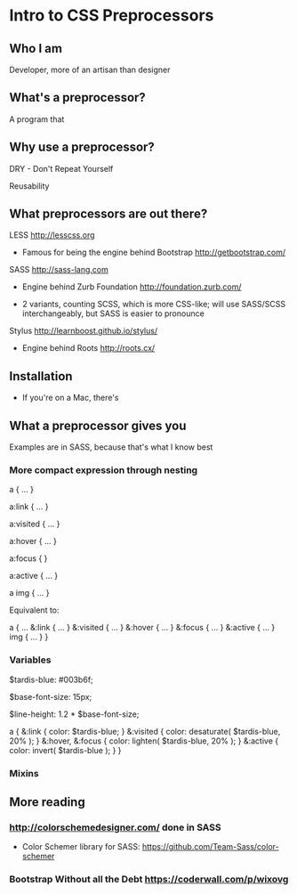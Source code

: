 # Intro to CSS Preprocessors



## Who I am

Developer, more of an artisan than designer

## What's a preprocessor?

A program that

## Why use a preprocessor?

DRY - Don't Repeat Yourself

Reusability

## What preprocessors are out there?

LESS <http://lesscss.org>

* Famous for being the engine behind Bootstrap <http://getbootstrap.com/>

SASS <http://sass-lang.com>

* Engine behind Zurb Foundation <http://foundation.zurb.com/>

* 2 variants, counting SCSS, which is more CSS-like; will use SASS/SCSS
  interchangeably, but SASS is easier to pronounce

Stylus <http://learnboost.github.io/stylus/>

* Engine behind Roots <http://roots.cx/>

## Installation

* If you're on a Mac, there's

## What a preprocessor gives you

Examples are in SASS, because that's what I know best

### More compact expression through nesting

a {
  ...
}

a:link {
  ...
}

a:visited {
  ...
}

a:hover {
  ...
}

a:focus {
}

a:active {
  ...
}

a img {
  ...
}

Equivalent to:

a {
  ...
  &:link {
    ...
  }
  &:visited {
    ...
  }
  &:hover {
    ...
  }
  &:focus {
    ...
  }
  &:active {
    ...
  }
  img {
    ...
  }
}

### Variables

$tardis-blue: #003b6f;

$base-font-size: 15px;

$line-height: 1.2 * $base-font-size;

a {
  &:link {
    color: $tardis-blue;
  }
  &:visited {
    color: desaturate( $tardis-blue, 20% );
  }
  &:hover, &:focus {
    color: lighten( $tardis-blue, 20% );
  }
  &:active {
    color: invert( $tardis-blue );
  }
}

### Mixins

## More reading

### <http://colorschemedesigner.com/> done in SASS

* Color Schemer library for SASS: <https://github.com/Team-Sass/color-schemer>

### Bootstrap Without all the Debt <https://coderwall.com/p/wixovg>
